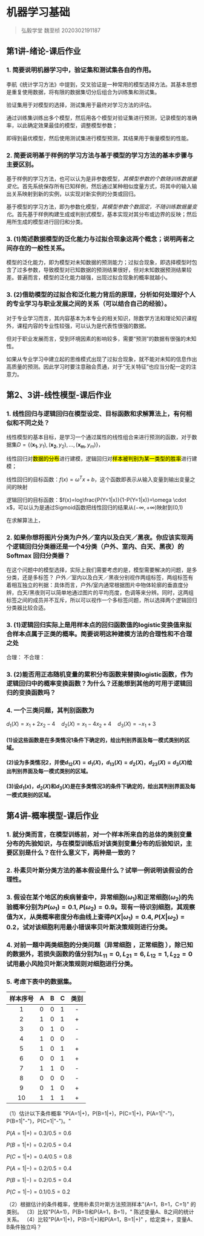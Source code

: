 # 机器学习基础

> 弘毅学堂 魏至桢 2020302191187

## 第1讲-绪论-课后作业

### 1. 简要说明机器学习中，验证集和测试集各自的作用。

   李航《统计学习方法》中提到，交叉验证是一种常用的模型选择方法。其基本思想是重复使用数据，将有限的数据集切分后组合为训练集和测试集。

   验证集用于对模型的选择，测试集用于最终对学习方法的评估。

   通过训练集训练出多个模型，然后用各个模型对验证集进行预测，记录模型的准确率，以此确定效果最佳的模型，调整模型参数；

   即得到最优模型，然后使用测试集进行模型预测，其结果用于衡量模型的性能。

   

### 2. 简要说明基于样例的学习方法与基于模型的学习方法的基本步骤与主要区别。

   基于样例的学习方法，也可以认为是非参数模型，*其模型参数的个数随训练数据量变化*。首先系统保存所有已知样例，然后通过某种相似度量方式，将其中的输入输出关系映射到新的实例，以实现对新实例的分类或回归。

   基于模型的学习方法，即为参数化模型，*其模型参数个数固定，不随训练数据量变化*。首先基于样例构建生成或判别式模型，基本实现对其分布或边界的反映；然后用所生成的模型进行回归和分类。

   

### 3. (1)简述数据模型的泛化能力与过拟合现象这两个概念；说明两者之间存在的一般性关系。

   模型的泛化能力，即为模型对未知数据的预测能力；过拟合现象，即选择模型时包含了过多参数，导致模型对已知数据的预测结果很好，但对未知数据预测结果较差。普遍而言，模型的泛化能力越强，出现过拟合现象的概率就越小。

### 3. (2)借助模型的过拟合和泛化能力背后的原理，分析如何处理好个人的专业学习与职业发展之间的关系（可以结合自己的经验）。

   对于专业学习而言，其内容基本为本专业的相关知识，除数学方法和理论知识课程外，课程内容的专业性较强，可以认为是代表性很强的数据。

   但对于职业发展而言，受到环境因素的影响较多，需要“预测”的数据有很强的未知性。

   如果从专业学习中建立起的思维模式出现了过拟合现象，就不能对未知的信息作出高质量的预测。因此学习时要注意融会贯通，对于“无关特征”也应当分配一定的注意力。



## 第2、3讲-线性模型-课后作业

### 1. 线性回归与逻辑回归在模型设定、目标函数和求解算法上，有何相似和不同之处？

   线性模型的基本目标，是学习一个通过属性的线性组合来进行预测的函数，对于数据集$D=\{(\mathbf{x_1},y_1),(\mathbf{x_2},y_2),...,(\mathbf{x_m},y_m)\}$，

   线性回归对<mark>数据的分布</mark>进行建模，逻辑回归对<mark>样本被判别为某一类型的胜率</mark>进行建模；

   线性回归的目标函数：$f(x)=\omega^Tx+b$，这个函数即表示从输入变量到输出变量之间的映射

   逻辑回归的目标函数：$f(x)=log\frac{P(Y=1|x)}{1-P(Y=1|x)}=\omega \cdot x$，可以认为是通过Sigmoid函数把线性回归的结果从$(-\infty,+\infty)$映射到(0,1)

   在求解算法上，

### 2. 如果你想将图片分类为户外／室内以及白天／黑夜。你应该实现两个逻辑回归分类器还是一个4分类（户外、室内、白天、黑夜）的Softmax 回归分类器？
   在这个问题中的模型选择，实际上我们需要考虑的是，模型需要解决的问题，是多分类，还是多标签？
   户外／室内以及白天／黑夜分别视作两组标签，两组标签有着相互独立的判据：具体而言，户外/室内通常根据图片中物体轮廓的垂直度分辨，白天/黑夜则可以简单地通过图片的平均亮度，色调等来分辨。同时，这两组标签之间的成员并不互斥，所以可以视作一个多标签问题，所以选择两个逻辑回归分类器比较合适。


### 3. (1)逻辑回归实际上是用样本点的回归函数值的logistic变换值来拟合样本点属于正类的概率。简要说明这种建模方法的合理性和不合理之处
合理：
不合理：


### 3. (2)能否用正态随机变量的累积分布函数来替换logistic函数，作为逻辑回归中的概率变换函数？为什么？还能想到其他的可用于逻辑回归的变换函数吗？


### 4. 一个三类问题，其判别函数为
   $d_1(X)=x_1+2x_2-4\quad d_2(X)=x_1-4x_2+4\quad d_3(X)=-x_1+3$
#### (1)设这些函数是在多类情况1条件下确定的，绘出判别界面及每一模式类别的区域。

#### (2)设为多类情况2，并使$d_{12}(X)=d_1(X)$，$d_{13}(X)=d_2(X)$，$d_{23}(X)=d_3(X)$绘出判别界面及每一模式类别的区域。

#### (3)设$d_1(x)$，$d_2(X)$和$d_3(X)$是在多类情况3的条件下确定的，绘出其判别界面及每一模式类别的区域。

## 第4讲-概率模型-课后作业

### 1. 就分类而言，在模型训练前，对一个样本所来自的总体的类别变量分布的先验知识，与在模型训练后对该类别变量分布的后验知识，主要区别是什么？在什么意义下，两种是一致的？

### 2. 朴素贝叶斯分类方法的基本假设是什么？试举一例说明该假设的合理性。 

### 3. 假设在某个地区的疾病普查中，异常细胞$(\omega_1)$和正常细胞$(\omega_2)$的先验概率分别为$P(\omega_1)=0.1,P(\omega_2)=0.9$。现有一待识别细胞，其观察值为X，从类概率密度分布曲线上查得$P(X|\omega_1)=0.4,P(X|\omega_2)=0.2$，试对该细胞利用最小错误率贝叶斯决策规则进行分类。

### 4. 对前一题中两类细胞的分类问题（异常细胞 ，正常细胞 ），除已知的数据外，若损失函数的值分别为$L_{11}=0,L_{21}=6,L_{12}=1,L_{22}=0$试用最小风险贝叶斯决策规则对细胞进行分类。

### 5. 考虑下表中的数据集。
|样本序号|A	|B	|C	|类别|
|:-------:|--|--|--|:----:|
|1	|0	|0	|1	|-|
|2	|1	|0	|1	|+|
|3	|0	|1	|0	|-|
|4	|1	|0	|0	|-|
|5	|1	|0	|1	|+|
|6	|0	|0	|1	|+|
|7	|1	|1	|0	|-|
|8	|0	|0	|0	|-|
|9	|0	|1	|0	|+|
|10|1	|1	|1	|+|

（1）估计以下条件概率
 "P(A=1|+)，P(B=1|+)，P(C=1|+)，P(A=1|"-")，P(B=1|"-")，P(C=1|"-")。" 

$P(A=1|+)=0.3/0.5=0.6$

$P(B=1|+)=0.2/0.5=0.4$

$P(C=1|+)=0.4/0.5=0.8$

$P(A=1|-)=0.2/0.5=0.4$

$P(B=1|-)=0.2/0.5=0.4$

$P(C=1|-)=0.1/0.5=0.2$

（2）根据估计的条件概率，使用朴素贝叶斯方法预测样本"(A=1，B=1，C=1)" 的类别。
（3）比较"P(A=1)，P(B=1)和P(A=1，B=1)，" 陈述变量A、B之间的统计关系。
（4）比较"P(A=1|+)，P(B=1|+)和P(A=1，B=1|+)" ，给定类＋，变量A、B条件独立吗？